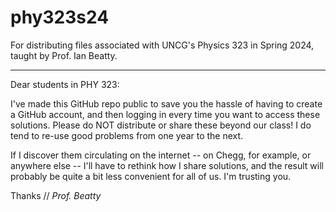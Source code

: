 # phy323s24

For distributing files associated with UNCG's Physics 323 in Spring 2024, taught by Prof. Ian Beatty.

---

Dear students in PHY 323:

I've made this GitHub repo public to save you the hassle of having to create a GitHub account, and then logging in every time you want to access these solutions. Please do NOT distribute or share these beyond our class! I do tend to re-use good problems from one year to the next.

If I discover them circulating on the internet -- on Chegg, for example, or anywhere else -- I'll have to rethink how I share solutions, and the result will probably be quite a bit less convenient for all of us. I'm trusting you.

Thanks // _Prof. Beatty_

